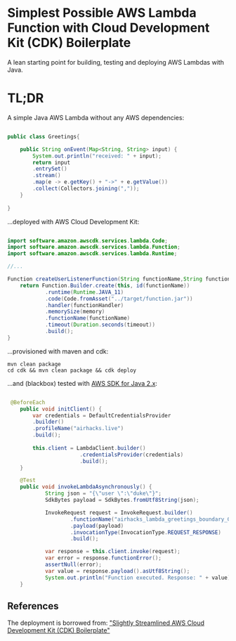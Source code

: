 # Simplest Possible AWS Lambda Function with Cloud Development Kit (CDK) Boilerplate

A lean starting point for building, testing and deploying AWS Lambdas with Java.

# TL;DR

A simple Java AWS Lambda without any AWS dependencies:

```java

public class Greetings{

    public String onEvent(Map<String, String> input) {
        System.out.println("received: " + input);
        return input
        .entrySet()
        .stream()
        .map(e -> e.getKey() + "->" + e.getValue())
        .collect(Collectors.joining(","));
    }
    
}

```

...deployed with AWS Cloud Development Kit:


```java

import software.amazon.awscdk.services.lambda.Code;
import software.amazon.awscdk.services.lambda.Function;
import software.amazon.awscdk.services.lambda.Runtime;

//...

Function createUserListenerFunction(String functionName,String functionHandler, int memory, int timeout) {
    return Function.Builder.create(this, id(functionName))
            .runtime(Runtime.JAVA_11)
            .code(Code.fromAsset("../target/function.jar"))
            .handler(functionHandler)
            .memorySize(memory)
            .functionName(functionName)
            .timeout(Duration.seconds(timeout))
            .build();
}

```

...provisioned with maven and cdk:

```
mvn clean package
cd cdk && mvn clean package && cdk deploy
```

...and (blackbox) tested with [AWS SDK for Java 2.x](https://docs.aws.amazon.com/sdk-for-java/latest/developer-guide):

```java

 @BeforeEach
    public void initClient() {
        var credentials = DefaultCredentialsProvider
        .builder()
        .profileName("airhacks.live")
        .build();
        
        this.client = LambdaClient.builder()
                       .credentialsProvider(credentials)
                       .build();
    }

    @Test
    public void invokeLambdaAsynchronously() {
            String json = "{\"user \":\"duke\"}";
            SdkBytes payload = SdkBytes.fromUtf8String(json);

            InvokeRequest request = InvokeRequest.builder()
                    .functionName("airhacks_lambda_greetings_boundary_Greetings")
                    .payload(payload)
                    .invocationType(InvocationType.REQUEST_RESPONSE)
                    .build();

            var response = this.client.invoke(request);
            var error = response.functionError();
            assertNull(error);
            var value = response.payload().asUtf8String();
            System.out.println("Function executed. Response: " + value);
    }    

```



## References

The deployment is borrowed from: ["Slightly Streamlined AWS Cloud Development Kit (CDK) Boilerplate"](https://github.com/AdamBien/aws-cdk-plain)